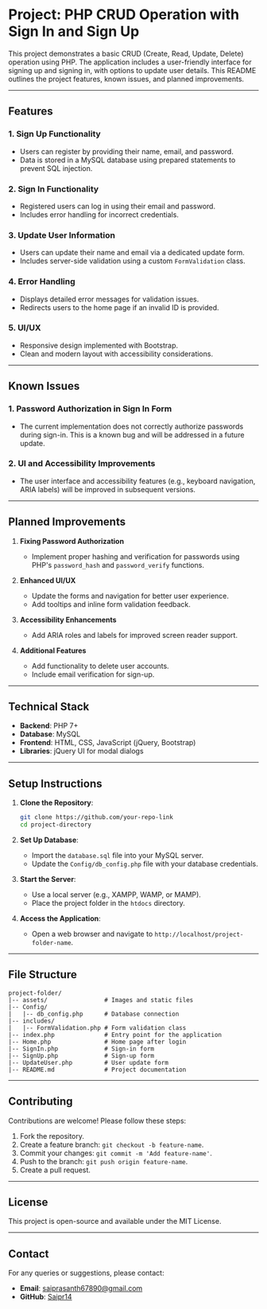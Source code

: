 # Project: PHP CRUD Operation with Sign In and Sign Up

This project demonstrates a basic CRUD (Create, Read, Update, Delete) operation using PHP. The application includes a user-friendly interface for signing up and signing in, with options to update user details. This README outlines the project features, known issues, and planned improvements.

---

## Features

### 1. **Sign Up Functionality**
   - Users can register by providing their name, email, and password.
   - Data is stored in a MySQL database using prepared statements to prevent SQL injection.

### 2. **Sign In Functionality**
   - Registered users can log in using their email and password.
   - Includes error handling for incorrect credentials.

### 3. **Update User Information**
   - Users can update their name and email via a dedicated update form.
   - Includes server-side validation using a custom `FormValidation` class.

### 4. **Error Handling**
   - Displays detailed error messages for validation issues.
   - Redirects users to the home page if an invalid ID is provided.

### 5. **UI/UX**
   - Responsive design implemented with Bootstrap.
   - Clean and modern layout with accessibility considerations.

---

## Known Issues

### 1. **Password Authorization in Sign In Form**
   - The current implementation does not correctly authorize passwords during sign-in. This is a known bug and will be addressed in a future update.

### 2. **UI and Accessibility Improvements**
   - The user interface and accessibility features (e.g., keyboard navigation, ARIA labels) will be improved in subsequent versions.

---

## Planned Improvements

1. **Fixing Password Authorization**
   - Implement proper hashing and verification for passwords using PHP's `password_hash` and `password_verify` functions.

2. **Enhanced UI/UX**
   - Update the forms and navigation for better user experience.
   - Add tooltips and inline form validation feedback.

3. **Accessibility Enhancements**
   - Add ARIA roles and labels for improved screen reader support.

4. **Additional Features**
   - Add functionality to delete user accounts.
   - Include email verification for sign-up.

---

## Technical Stack

- **Backend**: PHP 7+  
- **Database**: MySQL  
- **Frontend**: HTML, CSS, JavaScript (jQuery, Bootstrap)  
- **Libraries**: jQuery UI for modal dialogs

---

## Setup Instructions

1. **Clone the Repository**:
   ```bash
   git clone https://github.com/your-repo-link
   cd project-directory
   ```

2. **Set Up Database**:
   - Import the `database.sql` file into your MySQL server.
   - Update the `Config/db_config.php` file with your database credentials.

3. **Start the Server**:
   - Use a local server (e.g., XAMPP, WAMP, or MAMP).
   - Place the project folder in the `htdocs` directory.

4. **Access the Application**:
   - Open a web browser and navigate to `http://localhost/project-folder-name`.

---

## File Structure

```
project-folder/
|-- assets/                # Images and static files
|-- Config/
|   |-- db_config.php      # Database connection
|-- includes/
|   |-- FormValidation.php # Form validation class
|-- index.php              # Entry point for the application
|-- Home.php               # Home page after login
|-- SignIn.php             # Sign-in form
|-- SignUp.php             # Sign-up form
|-- UpdateUser.php         # User update form
|-- README.md              # Project documentation
```

---

## Contributing

Contributions are welcome! Please follow these steps:

1. Fork the repository.
2. Create a feature branch: `git checkout -b feature-name`.
3. Commit your changes: `git commit -m 'Add feature-name'`.
4. Push to the branch: `git push origin feature-name`.
5. Create a pull request.

---

## License

This project is open-source and available under the MIT License.

---

## Contact

For any queries or suggestions, please contact:

- **Email**: saiprasanth67890@gmail.com
- **GitHub**: [Saipr14](https://github.com/Saipr14)

